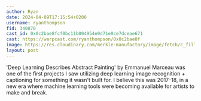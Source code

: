 ```yaml
---
author: Ryan
date: 2024-04-09T17:15:54+0200
username: ryanthompson
fid: 340870
cast_id: 0x0c2bae8fcf0bc11b004954e0d71e0ce7dceae671
cast: https://warpcast.com/ryanthompson/0x0c2bae8f
image: https://res.cloudinary.com/merkle-manufactory/image/fetch/c_fill,f_jpg/https%3A%2F%2Fi.imgur.com%2Fs3lZQ1h.jpeg
layout: post
---
```

'Deep Learning Describes Abstract Painting' by Emmanuel Marceau was one of the first projects I saw utilizing deep learning image recognition + captioning for something it wasn't built for. I believe this was 2017-18, in a new era where machine learning tools were becoming available for artists to make and break.  

<img src='https://res.cloudinary.com/merkle-manufactory/image/fetch/c_fill,f_jpg/https%3A%2F%2Fi.imgur.com%2Fs3lZQ1h.jpeg' alt='' referrerpolicy='no-referrer'/>
<img src='https://res.cloudinary.com/merkle-manufactory/image/fetch/c_fill,f_jpg/https%3A%2F%2Fi.imgur.com%2FAlyDKMq.jpeg' alt='' referrerpolicy='no-referrer'/>